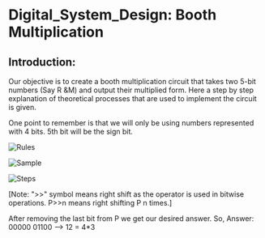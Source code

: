 # Digital_System_Design: Booth Multiplication

## Introduction:

Our objective is to create a booth multiplication circuit that takes two 5-bit numbers (Say R &M) and output their multiplied form. Here a step by step explanation of theoretical processes that are used to implement the circuit is given. 

One point to remember is that we will only be using numbers represented with 4 bits. 5th bit will be the sign bit.

![Rules](https://user-images.githubusercontent.com/43475529/63374605-f93f2600-c3ab-11e9-9e44-4a639470b3d0.png)

![Sample](https://user-images.githubusercontent.com/43475529/63374641-0cea8c80-c3ac-11e9-8b49-d73687fa71e3.png)

![Steps](https://user-images.githubusercontent.com/43475529/63374661-183db800-c3ac-11e9-955d-03af54192d6f.png)

[Note: ">>" symbol means right shift as the operator is used in bitwise operations. P>>n means right shifting P n times.]

After removing the last bit from P we get our desired answer.
So, Answer: 00000 01100 --> 12 = 4*3

